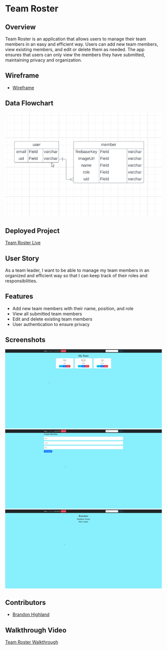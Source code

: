 # Team Roster

## Overview
Team Roster is an application that allows users to manage their team members in an easy and efficient way. Users can add new team members, view existing members, and edit or delete them as needed. The app ensures that users can only view the members they have submitted, maintaining privacy and organization.

## Wireframe
- [Wireframe](./screenshots/wireframe.png)

## Data Flowchart
![Data Flowchart](./screenshots/esd.png)

## Deployed Project
[Team Roster Live](https://bch-team-app.netlify.app/)

## User Story
As a team leader, I want to be able to manage my team members in an organized and efficient way so that I can keep track of their roles and responsibilities.

## Features
- Add new team members with their name, position, and role
- View all submitted team members
- Edit and delete existing team members
- User authentication to ensure privacy

## Screenshots
![Home Page](./screenshots/team_view.png)
![Add/Edit Member](./screenshots/member_form.png)
![View Members](./screenshots/member_view.png)

## Contributors
- [Brandon Highland](https://github.com/bhighlander)

## Walkthrough Video
[Team Roster Walkthrough](https://www.loom.com/share/298766c926ef4228887b12bf4a16030c)
